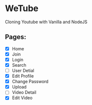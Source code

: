 # WeTube

Cloning Youtube with Vanilla and NodeJS

## Pages:

- [x] Home
- [x] Join
- [x] Login
- [x] Search
- [ ] User Detial
- [x] Edit Profile
- [x] Change Password
- [x] Upload
- [ ] Video Detail
- [x] Edit Video
